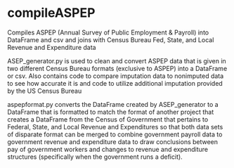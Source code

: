 # compileASPEP
Compiles ASPEP (Annual Survey of Public Employment &amp; Payroll) into DataFrame and csv and joins with Census Bureau Fed, State, and Local Revenue and Expenditure data

ASEP_generator.py is used to clean and convert ASPEP data that is given in two different Census Bureau formats (exclusive to ASPEP)
into a DataFrame or csv. Also contains code to compare imputation data to nonimputed data to see how accurate it is and code to
utilize additional imputation provided by the US Census Bureau

aspepformat.py converts the DataFrame created by ASEP_generator to a DataFrame that is formatted to match the format of another project that
creates a DataFrame from the Census of Government that pertains to Federal, State, and Local Revenue and Expenditures so that both data sets of
disparate format can be merged to combine government payroll data to government revenue and expenditure data to draw conclusions between
pay of government workers and changes to revenue and expenditure structures (specifically when the government runs a deficit).
